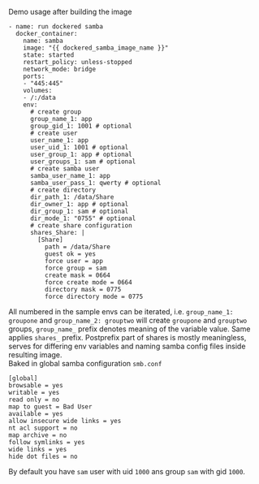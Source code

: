 Demo usage after building the image
```
- name: run dockered samba
  docker_container:
    name: samba
    image: "{{ dockered_samba_image_name }}"
    state: started
    restart_policy: unless-stopped
    network_mode: bridge
    ports:
    - "445:445"
    volumes:
    - /:/data
    env:
      # create group
      group_name_1: app
      group_gid_1: 1001 # optional
      # create user
      user_name_1: app
      user_uid_1: 1001 # optional
      user_group_1: app # optional
      user_groups_1: sam # optional
      # create samba user
      samba_user_name_1: app
      samba_user_pass_1: qwerty # optional
      # create directory
      dir_path_1: /data/Share
      dir_owner_1: app # optional
      dir_group_1: sam # optional
      dir_mode_1: "0755" # optional
      # create share configuration
      shares_Share: |
        [Share]
          path = /data/Share
          guest ok = yes
          force user = app
          force group = sam
          create mask = 0664
          force create mode = 0664
          directory mask = 0775
          force directory mode = 0775
```
All numbered in the sample envs can be iterated, i.e. `group_name_1: groupone` and `group_name_2: grouptwo` will create `groupone` and `grouptwo` groups, `group_name_` prefix denotes meaning of the variable value. Same applies `shares_` prefix. Postprefix part of shares is mostly meaningless, serves for differing env variables and naming samba config files inside resulting image.  
Baked in global samba configuration `smb.conf`  
```
[global]
browsable = yes
writable = yes
read only = no
map to guest = Bad User
available = yes
allow insecure wide links = yes
nt acl support = no
map archive = no
follow symlinks = yes
wide links = yes
hide dot files = no
```
By default you have `sam` user with uid `1000` ans group `sam` with gid `1000`.
